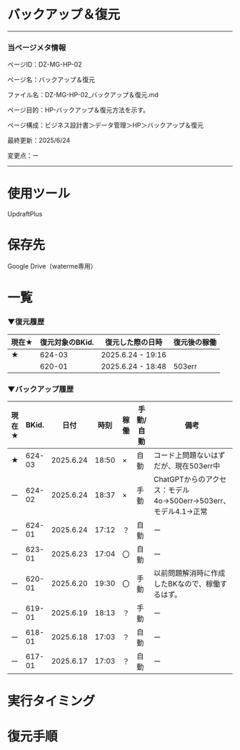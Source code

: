 # バックアップ＆復元

---

### 当ページメタ情報

ページID：DZ-MG-HP-02

ページ名：バックアップ＆復元

ファイル名：DZ-MG-HP-02_バックアップ＆復元.md

ページ目的：HP-バックアップ＆復元方法を示す。

ページ構成：ビジネス設計書＞データ管理＞HP＞バックアップ＆復元

最終更新：2025/6/24

変更点：ー

---

# 使用ツール

UpdraftPlus

# 保存先

Google Drive（waterme専用）

# 一覧

### ▼復元履歴

| **現在★** | **復元対象のBKid.** | **復元した際の日時** | **復元後の稼働** |
| --- | --- | --- | --- |
| ★ | 624-03 | 2025.6.24 - 19:16 |  |
|  | 620-01 | 2025.6.24 - 18:48 | 503err |

### ▼バックアップ履歴

| **現在★** | BKid. | **日付** | **時刻** | **稼働** | **手動/自動** | **備考** |
| --- | --- | --- | --- | --- | --- | --- |
| ★ | 624-03 | 2025.6.24 | 18:50 | × | 自動 | コード上問題ないはずだが、現在503err中 |
| ー | 624-02 | 2025.6.24 | 18:37 | × | 手動 | ChatGPTからのアクセス：モデル4o→500err→503err、モデル4.1→正常 |
| ー | 624-01 | 2025.6.24 | 17:12 | ？ | 自動 | ー |
| ー | 623-01 | 2025.6.23 | 17:04 | 〇 | 自動 | ー |
| ー | 620-01 | 2025.6.20 | 19:30 | 〇 | 手動 | 以前問題解消時に作成したBKなので、稼働するはず。 |
| ー | 619-01 | 2025.6.19 | 18:13 | ？ | 手動 | ー |
| ー | 618-01 | 2025.6.18 | 17:03 | ？ | 自動 | ー |
| ー | 617-01 | 2025.6.17 | 17:03 | ？ | 自動 | ー |

# 実行タイミング

# 復元手順